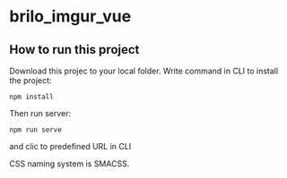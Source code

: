# brilo_imgur_vue

## How to run this project

Download this projec to your local folder. Write command in CLI to install the project:

```
npm install
```

Then run server:

```
npm run serve
```

and clic to predefined URL in CLI

CSS naming system is SMACSS.
